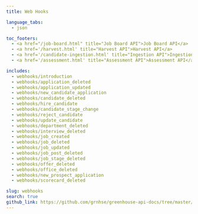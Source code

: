 ```yaml
---
title: Web Hooks

language_tabs:
  - json

toc_footers:
  - <a href="/job-board.html" title="Job Board API">Job Board API</a>
  - <a href='/harvest.html' title="Harvest API">Harvest API</a>
  - <a href='/candidate-ingestion.html' title="Ingestion API">Ingestion API</a>
  - <a href='/assessment.html' title="Assessment API">Assessment API</a>

includes:
  - webhooks/introduction
  - webhooks/application_deleted
  - webhooks/application_updated
  - webhooks/new_candidate_application
  - webhooks/candidate_deleted
  - webhooks/hire_candidate
  - webhooks/candidate_stage_change
  - webhooks/reject_candidate
  - webhooks/update_candidate
  - webhooks/department_deleted
  - webhooks/interview_deleted
  - webhooks/job_created
  - webhooks/job_deleted
  - webhooks/job_updated
  - webhooks/job_post_deleted
  - webhooks/job_stage_deleted
  - webhooks/offer_deleted
  - webhooks/office_deleted
  - webhooks/new_prospect_application
  - webhooks/scorecard_deleted

slug: webhooks
search: true
github_link: https://github.com/grnhse/greenhouse-api-docs/tree/master/source/includes/webhooks
---
```

